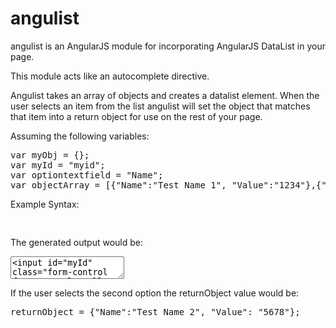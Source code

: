angulist
========

angulist is an AngularJS module for incorporating AngularJS DataList in your page.

This module acts like an autocomplete directive.

Angulist takes an array of objects and creates a datalist element.
When the user selects an item from the list angulist will set the object that matches that item into a return object for use on the rest of your page.



Assuming the following variables:
<pre>
var myObj = {};
var myId = "myid";
var optiontextfield = "Name";
var objectArray = [{"Name":"Test Name 1", "Value":"1234"},{"Name": "Test Name 2","Value":"5678"}];
</pre>

Example Syntax:
<pre>
<angulist returnObject="myObj" inputid="myId" optiontextfield="objName" localdata="objectArray" inputclass="form-control form-control-small"/>
</pre>
The generated output would be:
<textarea>
<input id="myId" class="form-control form-control-small" ng-model="returnValue" list="myId-list">
<datalist id="myId-list">
<option>Test Name 1</option>
<option>Test Name 2</option>
</datalist>
</textarea>

If the user selects the second option the returnObject value would be:
<pre>
returnObject = {"Name":"Test Name 2", "Value": "5678"};
</pre>
